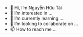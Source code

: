 - 👋 Hi, I’m Nguyễn Hữu Tài
- 👀 I’m interested in ...
- 🌱 I’m currently learning ...
- 💞️ I’m looking to collaborate on ...
- 📫 How to reach me ...

<!---
Mat1sDeYeuE/Mat1sDeYeuE is a ✨ special ✨ repository because its `README.md` (this file) appears on your GitHub profile.
You can click the Preview link to take a look at your changes.
--->
